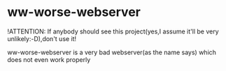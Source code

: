 ww-worse-webserver
==================
!ATTENTION: If anybody should see this project(yes,I assume it'll be very unlikely:-D),don't use it!


ww-worse-webserver is a very bad webserver(as the name says) which does not even work properly
